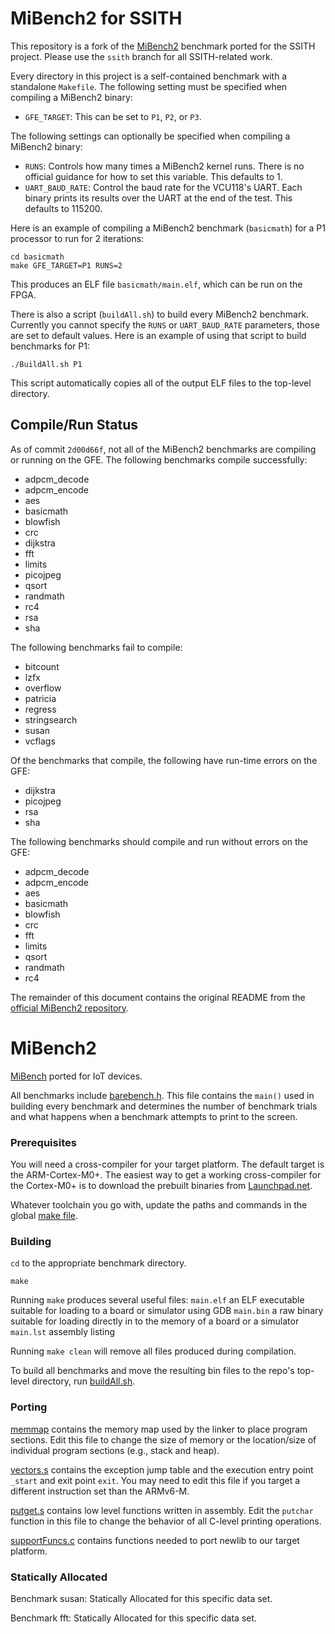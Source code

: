 # MiBench2 for SSITH

This repository is a fork of the
[MiBench2](https://github.com/impedimentToProgress/MiBench2)
benchmark ported for the SSITH project.
Please use the `ssith` branch for all SSITH-related work.

Every directory in this project is a self-contained benchmark with a standalone
`Makefile`.
The following setting must be specified when compiling a MiBench2 binary:

* `GFE_TARGET`: This can be set to `P1`, `P2`, or `P3`.

The following settings can optionally be specified when compiling a MiBench2
binary:

* `RUNS`: Controls how many times a MiBench2 kernel runs.
  There is no official guidance for how to set this variable.
  This defaults to 1.
* `UART_BAUD_RATE`: Control the baud rate for the VCU118's UART.
  Each binary prints its results over the UART at the end of the test.
  This defaults to 115200.

Here is an example of compiling a MiBench2 benchmark (`basicmath`) for a P1
processor to run for 2 iterations:

```
cd basicmath
make GFE_TARGET=P1 RUNS=2
```

This produces an ELF file `basicmath/main.elf`, which can be run on the FPGA.

There is also a script (`buildAll.sh`) to build every MiBench2 benchmark.
Currently you cannot specify the `RUNS` or `UART_BAUD_RATE` parameters, those
are set to default values.
Here is an example of using that script to build benchmarks for P1:

```
./BuildAll.sh P1
```

This script automatically copies all of the output ELF files to the top-level
directory.

## Compile/Run Status

As of commit `2d00d66f`, not all of the MiBench2 benchmarks are compiling or
running on the GFE.
The following benchmarks compile successfully:

* adpcm_decode
* adpcm_encode
* aes
* basicmath
* blowfish
* crc
* dijkstra
* fft
* limits
* picojpeg
* qsort
* randmath
* rc4
* rsa
* sha

The following benchmarks fail to compile:

* bitcount
* lzfx
* overflow
* patricia
* regress
* stringsearch
* susan
* vcflags

Of the benchmarks that compile, the following have run-time errors on the GFE:

* dijkstra
* picojpeg
* rsa
* sha

The following benchmarks should compile and run without errors on the GFE:

* adpcm_decode
* adpcm_encode
* aes
* basicmath
* blowfish
* crc
* fft
* limits
* qsort
* randmath
* rc4

The remainder of this document contains the original README from the [official
MiBench2 repository](https://github.com/impedimentToProgress/MiBench2).

# MiBench2
[MiBench](http://vhosts.eecs.umich.edu/mibench/) ported for IoT devices.

All benchmarks include [barebench.h](barebench.h).  This file contains the `main()` used in building every benchmark and determines the number of benchmark trials and what happens when a benchmark attempts to print to the screen.

### Prerequisites

You will need a cross-compiler for your target platform. The default target is the ARM-Cortex-M0+.  The easiest way to get a working cross-compiler for the Cortex-M0+ is to download the prebuilt binaries from [Launchpad.net](https://launchpad.net/gcc-arm-embedded).

Whatever toolchain you go with, update the paths and commands in the global [make file](Makefile.mk).

### Building

`cd` to the appropriate benchmark directory.

`make`


Running `make` produces several useful files:
   `main.elf` an ELF executable suitable for loading to a board or simulator using GDB
   `main.bin` a raw binary suitable for loading directly in to the memory of a board or a simulator
   `main.lst` assembly listing


Running `make clean` will remove all files produced during compilation.


To build all benchmarks and move the resulting bin files to the repo's top-level directory, run [buildAll.sh](buildAll.sh).

### Porting

[memmap](memmap) contains the memory map used by the linker to place program sections.  Edit this file to change the size of memory or the location/size of individual program sections (e.g., stack and heap).

[vectors.s](vectors.s) contains the exception jump table and the execution entry point `_start` and exit point `exit`.  You may need to edit this file if you target a different instruction set than the ARMv6-M.

[putget.s](putget.s) contains low level functions written in assembly.  Edit the `putchar` function in this file to change the behavior of all C-level printing operations.

[supportFuncs.c](supportFuncs.c) contains functions needed to port newlib to our target platform.

### Statically Allocated

Benchmark susan: Statically Allocated for this specific data set.

Benchmark fft: Statically Allocated for this specific data set.


